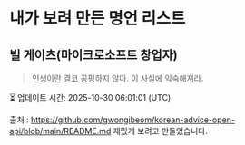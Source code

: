 # 내가 보려 만든 명언 리스트

##  빌 게이츠(마이크로소프트 창업자)
> 인생이란 결코 공평하지 않다. 이 사실에 익숙해져라.


⏳ 업데이트 시간: 2025-10-30 06:01:01 (UTC)

출처 : https://github.com/gwongibeom/korean-advice-open-api/blob/main/README.md
재밌게 보려고 만들었습니다.
